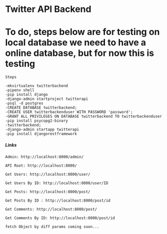 # Twitter API Backend

# To do, steps below are for testing on local database we need to have a online database, but for now this is testing
```
Steps

-mkvirtualenv twitterbackend
-pipenv shell
-pip install django
-django-admin startproject twitterapi
-psql -d postgres
-CREATE DATABASE twitterbackend;
-CREATE USER twitterbackenduser WITH PASSWORD 'password';
-GRANT ALL PRIVILEGES ON DATABASE twitterbackend TO twitterbackenduser
-pip install psycopg2-binary
-twitterbackend;
-django-admin startapp twitterapi
-pip install djangorestframework

```
##### Links

```
Admin: http://localhost:8000/admin/

API Root: http://localhost:8000/

Get Users: http://localhost:8000/user/

Get Users By ID: http://localhost:8000/user/ID

Get Posts: http://localhost:8000/post/

Get Posts By ID : http://localhost:8000/post/id

Get Comments: http://localhost:8000/post/

Get Comments By ID: http://localhost:8000/post/id

fetch Object by diff params coming soon...
```
